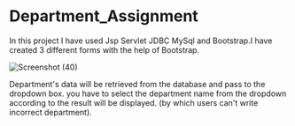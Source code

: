 # <h1> Department_Assignment </h1>
In this project I have used Jsp Servlet JDBC MySql and Bootstrap.I have created 3 different forms with the help of Bootstrap.

![Screenshot (40)](https://user-images.githubusercontent.com/102401268/185798912-184513fd-461a-4e6a-8034-31fb2eb746ad.png)


Department's data will be retrieved from the database and pass to the  dropdown box. you have to select the department name from the dropdown according to the result will be displayed. (by which users can't write incorrect department).

